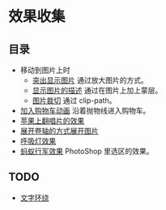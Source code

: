 # 效果收集
## 目录
* 移动到图片上时
  * [突出显示图片](https://iamjoel.github.io/effect-collection/src/outstanding-img/) 通过放大图片的方式。
  * [显示图片的描述](https://iamjoel.github.io/effect-collection/src/show-img-description/) 通过在图片上加上蒙层。
   * [图片裁切](https://iamjoel.github.io/effect-collection/src/img-clip/) 通过 clip-path。
* [加入购物车动画](https://iamjoel.github.io/effect-collection/src/parabola-anim/) 沿着抛物线进入购物车。
* [苹果上翻唱片的效果](https://iamjoel.github.io/effect-collection/src/coverflow/)
* [展开卷轴的方式展开图片](https://iamjoel.github.io/effect-collection/src/center-open/)
* [呼吸灯效果](https://iamjoel.github.io/effect-collection/src/breathe-light/)
* [蚂蚁行军效果](https://iamjoel.github.io/effect-collection/src/marching-ants/) PhotoShop 里选区的效果。

## TODO
* [文字环绕](play.csssecrets.io/circular-text)
